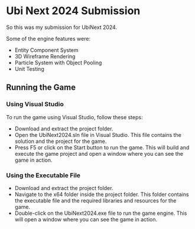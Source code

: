 # Ubi Next 2024 Submission

So this was my submission for UbiNext 2024.

Some of the engine features were:

- Entity Component System
- 3D Wireframe Rendering
- Particle System with Object Pooling
- Unit Testing

## Running the Game
### Using Visual Studio
To run the game using Visual Studio, follow these steps:
- Download and extract the project folder.
- Open the UbiNext2024.sln file in Visual Studio. This file contains the solution and the project for the game.
- Press F5 or click on the Start button to run the game. This will build and execute the game project and open a window where you can see the game in action.

### Using the Executable File
- Download and extract the project folder.
- Navigate to the x64 folder inside the project folder. This folder contains the executable file and the required libraries and resources for the game.
- Double-click on the UbiNext2024.exe file to run the game engine. This will open a window where you can see the game in action.
